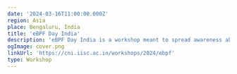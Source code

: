 ```yaml
---
date: '2024-03-16T11:00:00.000Z'
region: Asia
place: Bengaluru, India
title: 'eBPF Day India'
description: 'eBPF Day India is a workshop meant to spread awareness about the eBPF technology, discuss novel use cases from active industry participants, and spur discussions around how the research and developer community can leverage it for current as well as future use cases.'
ogImage: cover.png
linkUrl: 'https://cni.iisc.ac.in/workshops/2024/ebpf'
type: Workshop
---
```

